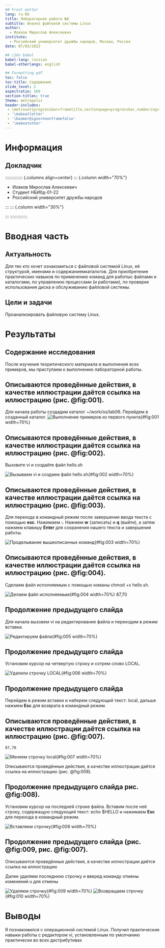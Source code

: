 ```yaml
---
## Front matter
lang: ru-RU
title: Лабораторная работа №8
subtitle: Анализ файловой системы Linux
author:
  - Иовков Мирослав Алексеевич
institute:
  - Российский университет дружбы народов, Москва, Россия
date: 07/03/2022

## i18n babel
babel-lang: russian
babel-otherlangs: english

## Formatting pdf
toc: false
toc-title: Содержание
slide_level: 2
aspectratio: 169
section-titles: true
theme: metropolis
header-includes:
 - \metroset{progressbar=frametitle,sectionpage=progressbar,numbering=fraction}
 - '\makeatletter'
 - '\beamer@ignorenonframefalse'
 - '\makeatother'
---
```


# Информация

## Докладчик

:::::::::::::: {.columns align=center}
::: {.column width="70%"}

  * Иовков Мирослав Алексеевич
  * Студент НБИбд-01-22
  * Российский университет дружбы народов


:::
::: {.column width="30%"}


:::
::::::::::::::

# Вводная часть

## Актуальность

Для тех кто хочет ознакомиться с файловой системой Linux, её структурой, именами и содержаниемкаталогов. Для приобретение практических навыков по применению команд для работыс файлами и каталогами, по управлению процессами (и работами), по проверке использования диска и обслуживанию файловой системы.


## Цели и задачи

Проанализировать файловую систему Linux.


# Результаты


## Содержание исследования

После изучения теоритического материала и выполнения всех примеров, мы приступаем к выполнению лабораторной работы.
## Описываются проведённые действия, в качестве иллюстрации даётся ссылка на иллюстрацию (рис. @fig:001).

Для начала работы создадим каталог ~/work/os/lab06. Перейдем в созданный каталог.
![Выполнение примеров из первого пункта](image/1.png){#fig:001 width=70%}

## Описываются проведённые действия, в качестве иллюстрации даётся ссылка на иллюстрацию (рис. @fig:002).

Вызовите vi и создайте файл hello.sh

![Вызываем vi и создаем файл hello.sh](image/2.png){#fig:002 width=70%}

## Описываются проведённые действия, в качестве иллюстрации даётся ссылка на иллюстрацию (рис. @fig:003).

Для перехода в командный режим после завершения ввода текста с помощью **esc**. Нажимаем **:**. Нажмем **w** (записать) и **q** (выйти), а затем нажмем клавишу **Enter** для сохранения нашего текста и завершения работы.

![Проделывание вышеописанных команд](image/3.png){#fig:003 width=70%}

## Описываются проведённые действия, в качестве иллюстрации даётся ссылка на иллюстрацию (рис. @fig:004).

Сделаем файл исполняемым с помощью команы chmod +x hello.sh.

![Делаем файл исполняемым](image/4.png){#fig:004 width=70%} 	87,70

## Продолжение предыдущего слайда

Для начала вызовем vi на редактирование файла и переходим в режим вставка.

![Редактируем файла](image/5.png){#fig:005 width=70%}

## Продолжение предыдущего слайда

Установим курсор на четвертую строку и сотрем слово LOCAL.

![Удалили строчку LOCAL](image/6.png){#fig:006 width=70%}

## Продолжение предыдущего слайда

Перейдем в режим вставки и наберем следующий текст: local, дальше нажмем **Esc** для возврата в командный режим.

## Описываются проведённые действия, в качестве иллюстрации даётся ссылка на иллюстрацию (рис. @fig:007).
 	87,70
![Меняем строчку local](image/7.png){#fig:007 width=70%}

Описываются проведённые действия, в качестве иллюстрации даётся ссылка на иллюстрацию (рис. @fig:008).

## Продолжение предыдущего слайда рис. @fig:008).

Установим курсор на последней строке файла. Вставим после неё строку, содержащую
следующий текст: echo $HELLO и нажимаем **Esc** для перехода в командный режим.

![Вставляем строчку](image/8.png){#fig:008 width=70%}

## Продолжение предыдущего слайда (рис. @fig:009, рис. @fig:007).

Описываются проведённые действия, в качестве иллюстрации даётся ссылка на иллюстрацию 

Далее удаляем последнюю строчку и вверед команду отмены изменений u для отмены

![Удаляем строчку](image/9.png){#fig:009 width=70%}
![Возвращаем строчку](image/10.png){#fig:010 width=70%}

# Выводы

Я познакомился с операционной системой Linux. Получил практические навыки работы с редактором vi, установленным по умолчанию практически во всех дистрибутивах



